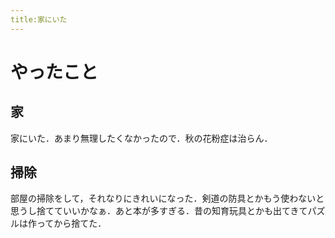 ```yaml
---
title:家にいた
---
```


# やったこと

## 家

家にいた．あまり無理したくなかったので．秋の花粉症は治らん．

## 掃除

部屋の掃除をして，それなりにきれいになった．剣道の防具とかもう使わないと思うし捨てていいかなぁ．あと本が多すぎる．昔の知育玩具とかも出てきてパズルは作ってから捨てた．
